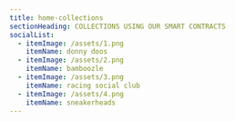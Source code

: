 ```yaml
---
title: home-collections
sectionHeading: COLLECTIONS USING OUR SMART CONTRACTS
socialList:
  - itemImage: /assets/1.png
    itemName: donny doos
  - itemImage: /assets/2.png
    itemName: bamboozle
  - itemImage: /assets/3.png
    itemName: racing social club
  - itemImage: /assets/4.png
    itemName: sneakerheads
---
```


